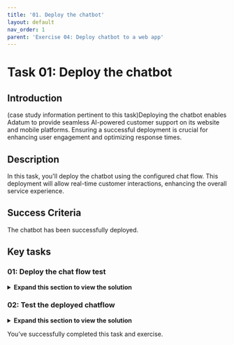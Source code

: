 ```yaml
---
title: '01. Deploy the chatbot'
layout: default
nav_order: 1
parent: 'Exercise 04: Deploy chatbot to a web app'
---
```


# Task 01: Deploy the chatbot

## Introduction

(case study information pertinent to this task)Deploying the chatbot enables Adatum to provide seamless AI-powered customer support on its website and mobile platforms. Ensuring a successful deployment is crucial for enhancing user engagement and optimizing response times.

## Description

In this task, you'll deploy the chatbot using the configured chat flow. This deployment will allow real-time customer interactions, enhancing the overall service experience.

## Success Criteria

The chatbot has been successfully deployed.

## Key tasks

### 01: Deploy the chat flow test

<details markdown="block">
<summary><strong>Expand this section to view the solution</strong></summary>

1. From the **chatflow1** page, select **Deploy** from the top.

    ![mu3iw823.jpg](../media/mu3iw823.jpg)

1. On the **Basic settings** tab, set the **Endpoint name** to **promptflowtest** and leave all other settings as default.

1. Select **Review + Create**, then select **Create**.

    ![npge2bqb.jpg](../media/npge2bqb.jpg)

</details>

### 02: Test the deployed chatflow

<details markdown="block">
<summary><strong>Expand this section to view the solution</strong></summary>
    
1. Once the deployment has finished, select **Models + endpoints** from the left menu and select **promptflowtest** from the list.

    {: .important }
    > From here, you can access the **Test** tab to test the chat application from the front end.

    ![63i83w7s.jpg](../media/63i83w7s.jpg)

1. Use the **Test** tab to use the chat and run the same query as before:

    ```
    Show me a list of products.
    ```

    - The response  here should be similar to the response when it was run in the chat flow.

1. Select the **Consume** tab at the top of the **promptflowtest** page.

    {: .important }
    > The **Consume** tab has information for consuming the endpoint. You can see the endpoint URL, authentication keys, and consumption options for JavaScript, Python, C#, and JSON.

    ![ckudtbba.jpg](../media/ckudtbba.jpg)

</details>

You’ve successfully completed this task and exercise.
